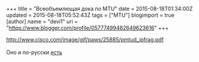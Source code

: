 +++
title = "Всеобъемлющая дока по MTU"
date = 2015-08-18T01:34:00Z
updated = 2015-08-18T05:52:43Z
tags = ["MTU"]
blogimport = true 
[author]
	name = "devi1"
	uri = "https://www.blogger.com/profile/05777499482649623616"
+++

<a href="http://www.cisco.com/image/gif/paws/25885/pmtud_ipfrag.pdf" target="_blank">http://www.cisco.com/image/gif/paws/25885/pmtud_ipfrag.pdf</a><br /><br />Оно и по-русски <a href="http://www.cisco.com/cisco/web/support/RU/9/92/92028_pmtud_ipfrag.html" target="_blank">есть</a>
